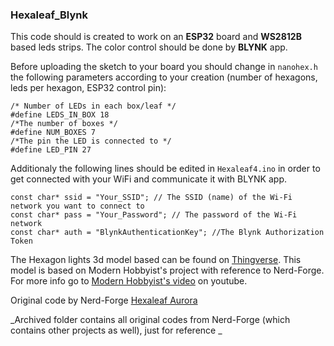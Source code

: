 ### Hexaleaf_Blynk 
This code should is created to work on an **ESP32** board and **WS2812B** based leds strips.
The color control should be done by **BLYNK** app.

Before uploading the sketch to your board you should change in ```nanohex.h``` the following parameters according to your creation (number of hexagons, leds per hexagon, ESP32 control pin):
```
/* Number of LEDs in each box/leaf */
#define LEDS_IN_BOX 18
/*The number of boxes */
#define NUM_BOXES 7
/*The pin the LED is connected to */
#define LED_PIN 27
```
Additionaly the following lines should be edited in ```Hexaleaf4.ino``` in order to get connected with your WiFi and communicate it with BLYNK app.

```
const char* ssid = "Your_SSID"; // The SSID (name) of the Wi-Fi network you want to connect to
const char* pass = "Your_Password"; // The password of the Wi-Fi network
const char* auth = "BlynkAuthenticationKey"; //The Blynk Authorization Token
```
The Hexagon lights 3d model based can be found on [Thingverse](https://www.thingiverse.com/thing:4615531). This model is based on Modern Hobbyist's project with reference to Nerd-Forge. For more info go to [Modern Hobbyist's video](https://www.youtube.com/watch?v=ERK9_q242q4) on youtube.

Original code by Nerd-Forge [Hexaleaf Aurora](https://github.com/hansjny/Natural-Nerd/tree/master/Hexaleaf)


_Archived folder contains all original codes from Nerd-Forge (which contains other projects as well), just for reference _

